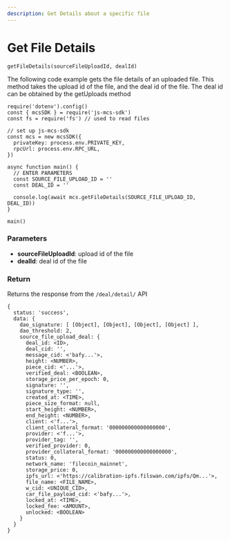 ```yaml
---
description: Get Details about a specific file
---
```


# Get File Details

`getFileDetails(sourceFileUploadId, dealId)`

The following code example gets the file details of an uploaded file. This method takes the upload id of the file, and the deal id of the file. The deal id can be obtained by the getUploads method

```
require('dotenv').config()
const { mcsSDK } = require('js-mcs-sdk')
const fs = require('fs') // used to read files

// set up js-mcs-sdk
const mcs = new mcsSDK({
  privateKey: process.env.PRIVATE_KEY,
  rpcUrl: process.env.RPC_URL,
})

async function main() {
  // ENTER PARAMETERS
  const SOURCE_FILE_UPLOAD_ID = ''
  const DEAL_ID = ''
   
  console.log(await mcs.getFileDetails(SOURCE_FILE_UPLOAD_ID, DEAL_ID))
}

main()
```

### Parameters

* **sourceFileUploadId**: upload id of the file
* **dealId**: deal id of the file

### Return

Returns the response from the `/deal/detail/` API

```
{
  status: 'success',
  data: {
    dao_signature: [ [Object], [Object], [Object], [Object] ],
    dao_threshold: 2,
    source_file_upload_deal: {
      deal_id: <ID>,
      deal_cid: '',
      message_cid: <'bafy...'>,
      height: <NUMBER>,
      piece_cid: <'...'>,
      verified_deal: <BOOLEAN>,
      storage_price_per_epoch: 0,
      signature: '',
      signature_type: '',
      created_at: <TIME>,
      piece_size_format: null,
      start_height: <NUMBER>,
      end_height: <NUMBER>,
      client: <'f...'>,
      client_collateral_format: '000000000000000000',
      provider: <'f...'>,
      provider_tag: '',
      verified_provider: 0,
      provider_collateral_format: '000000000000000000',
      status: 0,
      network_name: 'filecoin_mainnet',
      storage_price: 0,
      ipfs_url: <'https://calibration-ipfs.filswan.com/ipfs/Qm...'>,
      file_name: <FILE_NAME>,
      w_cid: <UNIQUE_CID>,
      car_file_payload_cid: <'bafy...'>,
      locked_at: <TIME>,
      locked_fee: <AMOUNT>,
      unlocked: <BOOLEAN>
    }
  }
}
```
